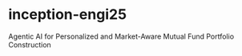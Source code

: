 # inception-engi25
Agentic AI  for Personalized and Market-Aware Mutual Fund Portfolio Construction
